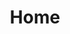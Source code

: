 ---
home: true
footer: false

title: Home
heroImage: https://i.imgur.com/bVRnm5r.png
heroFullScreen: true
actions:
  - text: Get Started
    link: /get-started
    type: primary
  - text: Speedrun Tech
    link: /speedrun-tech
    type: secondary
  - text: General Info
    link: /general-info
    type: secondary

---